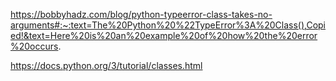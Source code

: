 https://bobbyhadz.com/blog/python-typeerror-class-takes-no-arguments#:~:text=The%20Python%20%22TypeError%3A%20Class(),Copied!&text=Here%20is%20an%20example%20of%20how%20the%20error%20occurs.


https://docs.python.org/3/tutorial/classes.html
